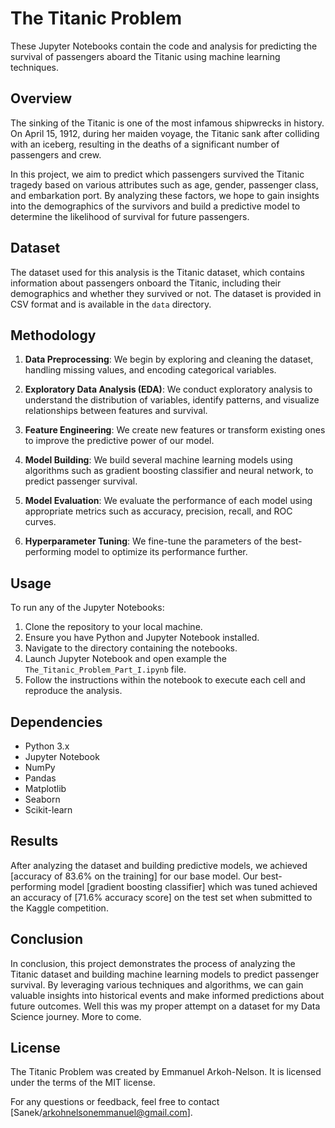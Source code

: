 # The Titanic Problem

These Jupyter Notebooks contain the code and analysis for predicting the survival of passengers aboard the Titanic using machine learning techniques.

## Overview

The sinking of the Titanic is one of the most infamous shipwrecks in history. On April 15, 1912, during her maiden voyage, the Titanic sank after colliding with an iceberg, resulting in the deaths of a significant number of passengers and crew.

In this project, we aim to predict which passengers survived the Titanic tragedy based on various attributes such as age, gender, passenger class, and embarkation port. By analyzing these factors, we hope to gain insights into the demographics of the survivors and build a predictive model to determine the likelihood of survival for future passengers.

## Dataset

The dataset used for this analysis is the Titanic dataset, which contains information about passengers onboard the Titanic, including their demographics and whether they survived or not. The dataset is provided in CSV format and is available in the `data` directory.

## Methodology

1. **Data Preprocessing**: We begin by exploring and cleaning the dataset, handling missing values, and encoding categorical variables.

2. **Exploratory Data Analysis (EDA)**: We conduct exploratory analysis to understand the distribution of variables, identify patterns, and visualize relationships between features and survival.

3. **Feature Engineering**: We create new features or transform existing ones to improve the predictive power of our model.

4. **Model Building**: We build several machine learning models using algorithms such as gradient boosting classifier and neural network, to predict passenger survival.

5. **Model Evaluation**: We evaluate the performance of each model using appropriate metrics such as accuracy, precision, recall, and ROC curves.

6. **Hyperparameter Tuning**: We fine-tune the parameters of the best-performing model to optimize its performance further.

## Usage

To run any of the Jupyter Notebooks:

1. Clone the repository to your local machine.
2. Ensure you have Python and Jupyter Notebook installed.
3. Navigate to the directory containing the notebooks.
4. Launch Jupyter Notebook and open example the `The_Titanic_Problem_Part_I.ipynb` file.
5. Follow the instructions within the notebook to execute each cell and reproduce the analysis.

## Dependencies

- Python 3.x
- Jupyter Notebook
- NumPy
- Pandas
- Matplotlib
- Seaborn
- Scikit-learn

## Results

After analyzing the dataset and building predictive models, we achieved [accuracy of 83.6% on the training] for our base model. Our best-performing model [gradient boosting classifier] which was tuned achieved an accuracy of [71.6% accuracy score] on the test set when submitted to the Kaggle competition.

## Conclusion

In conclusion, this project demonstrates the process of analyzing the Titanic dataset and building machine learning models to predict passenger survival. By leveraging various techniques and algorithms, we can gain valuable insights into historical events and make informed predictions about future outcomes. Well this was my proper attempt on a dataset for my Data Science journey. More to come.

## License

The Titanic Problem was created by Emmanuel Arkoh-Nelson. It is licensed under the terms of the MIT license.

For any questions or feedback, feel free to contact [Sanek/arkohnelsonemmanuel@gmail.com].